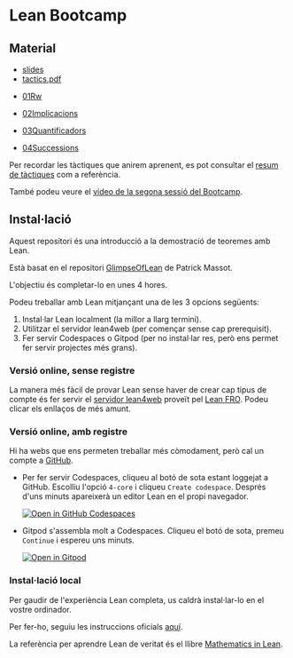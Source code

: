 # Lean Bootcamp
## Material

- [slides](html/slides.html)
- [tactics.pdf](tactics.pdf)


* [01Rw](https://live.lean-lang.org/#url=https%3A%2F%2Fraw.githubusercontent.com%2Fmmasdeu%2FLeanBootcamp%2Frefs%2Fheads%2Fmain%2FLeanBootcamp%2FExercises%2F01Rw.lean)

* [02Implicacions](https://live.lean-lang.org/#url=https%3A%2F%2Fraw.githubusercontent.com%2Fmmasdeu%2FLeanBootcamp%2Frefs%2Fheads%2Fmain%2FLeanBootcamp%2FExercises%2F02Implicacions.lean)

* [03Quantificadors](https://live.lean-lang.org/#url=https%3A%2F%2Fraw.githubusercontent.com%2Fmmasdeu%2FLeanBootcamp%2Frefs%2Fheads%2Fmain%2FLeanBootcamp%2FExercises%2F03Quantificadors.lean)

* [04Successions](https://live.lean-lang.org/#url=https%3A%2F%2Fraw.githubusercontent.com%2Fmmasdeu%2FLeanBootcamp%2Frefs%2Fheads%2Fmain%2FLeanBootcamp%2FExercises%2F04Successions.lean)

Per recordar les tàctiques que anirem aprenent, es pot consultar el [resum de tàctiques](tactics.pdf) com a referència.

També podeu veure el [vídeo de la segona sessió del Bootcamp](https://youtu.be/UgK24uWrrSA).

## Instal·lació

Aquest repositori és una introducció a la demostració de teoremes amb Lean.

Està basat en el repositori [GlimpseOfLean](https://github.com/PatrickMassot/GlimpseOfLean) de Patrick Massot.

L'objectiu és completar-lo en unes 4 hores.

Podeu treballar amb Lean mitjançant una de les 3 opcions següents:
1. Instal·lar Lean localment (la millor a llarg termini).
2. Utilitzar el servidor lean4web (per començar sense cap prerequisit).
3. Fer servir Codespaces o Gitpod (per no instal·lar res, però ens permet fer servir projectes més grans).

### Versió online, sense registre

La manera més fàcil de provar Lean sense haver de crear cap tipus de compte és fer servir el [servidor lean4web](https://live.lean-lang.org/) proveït pel [Lean FRO](https://lean-fro.org/). Podeu clicar els enllaços de més amunt.


### Versió online, amb registre

Hi ha webs que ens permeten treballar més còmodament, però cal un compte a [GitHub](www.github.com).

* Per fer servir Codespaces, cliqueu al botó de sota estant loggejat a GitHub. Escolliu l'opció `4-core` i cliqueu `Create codespace`. Després d'uns minuts apareixerà un editor Lean en el propi navegador.

    [![Open in GitHub Codespaces](https://github.com/codespaces/badge.svg)](https://codespaces.new/mmasdeu/LeanBootcamp)

* Gitpod s'assembla molt a Codespaces. Cliqueu el botó de sota, premeu `Continue` i espereu uns minuts.

    [![Open in Gitpod](https://gitpod.io/button/open-in-gitpod.svg)](https://gitpod.io/#https://github.com/mmasdeu/LeanBootcamp)

### Instal·lació local

Per gaudir de l'experiència Lean completa, us caldrà instal·lar-lo en el vostre ordinador.

Per fer-ho, seguiu les instruccions oficials [aquí](https://leanprover-community.github.io/get_started.html).

La referència per aprendre Lean de veritat és el llibre [Mathematics in Lean](https://leanprover-community.github.io/mathematics_in_lean/).
